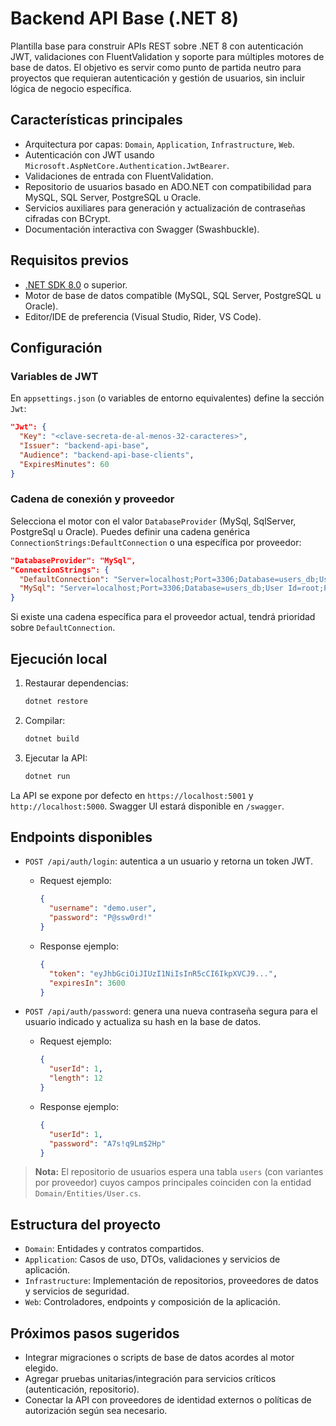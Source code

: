 # Backend API Base (.NET 8)

Plantilla base para construir APIs REST sobre .NET 8 con autenticación JWT, validaciones con FluentValidation y soporte para múltiples motores de base de datos. El objetivo es servir como punto de partida neutro para proyectos que requieran autenticación y gestión de usuarios, sin incluir lógica de negocio específica.

## Características principales

- Arquitectura por capas: `Domain`, `Application`, `Infrastructure`, `Web`.
- Autenticación con JWT usando `Microsoft.AspNetCore.Authentication.JwtBearer`.
- Validaciones de entrada con FluentValidation.
- Repositorio de usuarios basado en ADO.NET con compatibilidad para MySQL, SQL Server, PostgreSQL u Oracle.
- Servicios auxiliares para generación y actualización de contraseñas cifradas con BCrypt.
- Documentación interactiva con Swagger (Swashbuckle).

## Requisitos previos

- [.NET SDK 8.0](https://dotnet.microsoft.com/download) o superior.
- Motor de base de datos compatible (MySQL, SQL Server, PostgreSQL u Oracle).
- Editor/IDE de preferencia (Visual Studio, Rider, VS Code).

## Configuración

### Variables de JWT

En `appsettings.json` (o variables de entorno equivalentes) define la sección `Jwt`:

```json
"Jwt": {
  "Key": "<clave-secreta-de-al-menos-32-caracteres>",
  "Issuer": "backend-api-base",
  "Audience": "backend-api-base-clients",
  "ExpiresMinutes": 60
}
```

### Cadena de conexión y proveedor

Selecciona el motor con el valor `DatabaseProvider` (MySql, SqlServer, PostgreSql u Oracle). Puedes definir una cadena genérica `ConnectionStrings:DefaultConnection` o una específica por proveedor:

```json
"DatabaseProvider": "MySql",
"ConnectionStrings": {
  "DefaultConnection": "Server=localhost;Port=3306;Database=users_db;User Id=root;Password=secret;",
  "MySql": "Server=localhost;Port=3306;Database=users_db;User Id=root;Password=secret;"
}
```

Si existe una cadena específica para el proveedor actual, tendrá prioridad sobre `DefaultConnection`.

## Ejecución local

1. Restaurar dependencias:
   ```bash
   dotnet restore
   ```
2. Compilar:
   ```bash
   dotnet build
   ```
3. Ejecutar la API:
   ```bash
   dotnet run
   ```

La API se expone por defecto en `https://localhost:5001` y `http://localhost:5000`. Swagger UI estará disponible en `/swagger`.

## Endpoints disponibles

- `POST /api/auth/login`: autentica a un usuario y retorna un token JWT.

  - Request ejemplo:
    ```json
    {
      "username": "demo.user",
      "password": "P@ssw0rd!"
    }
    ```
  - Response ejemplo:
    ```json
    {
      "token": "eyJhbGciOiJIUzI1NiIsInR5cCI6IkpXVCJ9...",
      "expiresIn": 3600
    }
    ```

- `POST /api/auth/password`: genera una nueva contraseña segura para el usuario indicado y actualiza su hash en la base de datos.
  - Request ejemplo:
    ```json
    {
      "userId": 1,
      "length": 12
    }
    ```
  - Response ejemplo:
    ```json
    {
      "userId": 1,
      "password": "A7s!q9Lm$2Hp"
    }
    ```

> **Nota:** El repositorio de usuarios espera una tabla `users` (con variantes por proveedor) cuyos campos principales coinciden con la entidad `Domain/Entities/User.cs`.

## Estructura del proyecto

- `Domain`: Entidades y contratos compartidos.
- `Application`: Casos de uso, DTOs, validaciones y servicios de aplicación.
- `Infrastructure`: Implementación de repositorios, proveedores de datos y servicios de seguridad.
- `Web`: Controladores, endpoints y composición de la aplicación.

## Próximos pasos sugeridos

- Integrar migraciones o scripts de base de datos acordes al motor elegido.
- Agregar pruebas unitarias/integración para servicios críticos (autenticación, repositorio).
- Conectar la API con proveedores de identidad externos o políticas de autorización según sea necesario.
